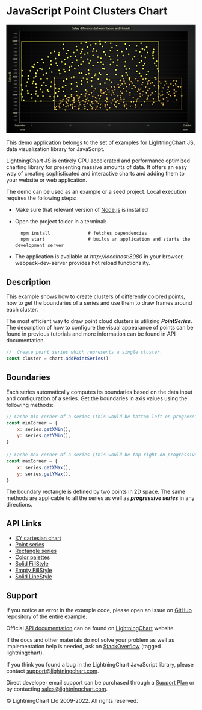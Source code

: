 # JavaScript Point Clusters Chart

![JavaScript Point Clusters Chart](pointClusters-darkGold.png)

This demo application belongs to the set of examples for LightningChart JS, data visualization library for JavaScript.

LightningChart JS is entirely GPU accelerated and performance optimized charting library for presenting massive amounts of data. It offers an easy way of creating sophisticated and interactive charts and adding them to your website or web application.

The demo can be used as an example or a seed project. Local execution requires the following steps:

-   Make sure that relevant version of [Node.js](https://nodejs.org/en/download/) is installed
-   Open the project folder in a terminal:

          npm install              # fetches dependencies
          npm start                # builds an application and starts the development server

-   The application is available at _http://localhost:8080_ in your browser, webpack-dev-server provides hot reload functionality.


## Description

This example shows how to create clusters of differently colored points, how to get the boundaries of a series and use them to draw frames around each cluster.

The most efficient way to draw point cloud clusters is utilizing **_PointSeries_**. The description of how to configure the visual appearance of points can be found in previous tutorials and more information can be found in API documentation.

```javascript
//  Create point series which represents a single cluster.
const cluster = chart.addPointSeries()
```

## Boundaries

Each series automatically computes its boundaries based on the data input and configuration of a series. Get the boundaries in axis values using the following methods:

```javascript
// Cache min corner of a series (this would be bottom left on progressive axes).
const minCorner = {
    x: series.getXMin(),
    y: series.getYMin(),
}

// Cache max corner of a series (this would be top right on progressive axes).
const maxCorner = {
    x: series.getXMax(),
    y: series.getYMax(),
}
```

The boundary rectangle is defined by two points in 2D space. The same methods are applicable to all the series as well as **_progressive series_** in any directions.


## API Links

* [XY cartesian chart]
* [Point series]
* [Rectangle series]
* [Color palettes]
* [Solid FillStyle]
* [Empty FillStyle]
* [Solid LineStyle]


## Support

If you notice an error in the example code, please open an issue on [GitHub][0] repository of the entire example.

Official [API documentation][1] can be found on [LightningChart][2] website.

If the docs and other materials do not solve your problem as well as implementation help is needed, ask on [StackOverflow][3] (tagged lightningchart).

If you think you found a bug in the LightningChart JavaScript library, please contact support@lightningchart.com.

Direct developer email support can be purchased through a [Support Plan][4] or by contacting sales@lightningchart.com.

[0]: https://github.com/Arction/
[1]: https://lightningchart.com/lightningchart-js-api-documentation/
[2]: https://lightningchart.com
[3]: https://stackoverflow.com/questions/tagged/lightningchart
[4]: https://lightningchart.com/support-services/

© LightningChart Ltd 2009-2022. All rights reserved.


[XY cartesian chart]: https://lightningchart.com/lightningchart-js-api-documentation/v4.1.0/classes/ChartXY.html
[Point series]: https://lightningchart.com/lightningchart-js-api-documentation/v4.1.0/classes/PointSeries.html
[Rectangle series]: https://lightningchart.com/lightningchart-js-api-documentation/v4.1.0/classes/RectangleSeries.html
[Color palettes]: https://lightningchart.com/lightningchart-js-api-documentation/v4.1.0/variables/ColorPalettes.html
[Solid FillStyle]: https://lightningchart.com/lightningchart-js-api-documentation/v4.1.0/classes/SolidFill.html
[Empty FillStyle]: https://lightningchart.com/lightningchart-js-api-documentation/v4.1.0/variables/emptyFill-1.html
[Solid LineStyle]: https://lightningchart.com/lightningchart-js-api-documentation/v4.1.0/classes/SolidLine.html

